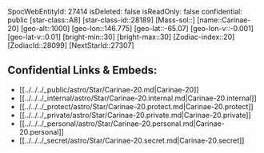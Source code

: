 ﻿---
location: [-65.07,-146.775,1000]
type: Star
tags:
- astro/Star

---
SpocWebEntityId: 27414
isDeleted: false
isReadOnly: false
confidential: public
[star-class::A8]
[star-class-id::28189]
[Mass-sol::]
[name::Carinae-20]
[geo-alt::1000]
[geo-lon::146.775]
[geo-lat::-65.07]
[geo-lon-v::-0.001]
[geo-lat-v::0.01]
[bright-min::30]
[bright-max::30]
[Zodiac-index::20]
[ZodiacId::28099]
[NextStarId::27307]



## Confidential Links & Embeds: 
- [[../../../_public/astro/Star/Carinae-20.md|Carinae-20]] 
- [[../../../_internal/astro/Star/Carinae-20.internal.md|Carinae-20.internal]] 
- [[../../../_protect/astro/Star/Carinae-20.protect.md|Carinae-20.protect]] 
- [[../../../_private/astro/Star/Carinae-20.private.md|Carinae-20.private]] 
- [[../../../_personal/astro/Star/Carinae-20.personal.md|Carinae-20.personal]] 
- [[../../../_secret/astro/Star/Carinae-20.secret.md|Carinae-20.secret]]


